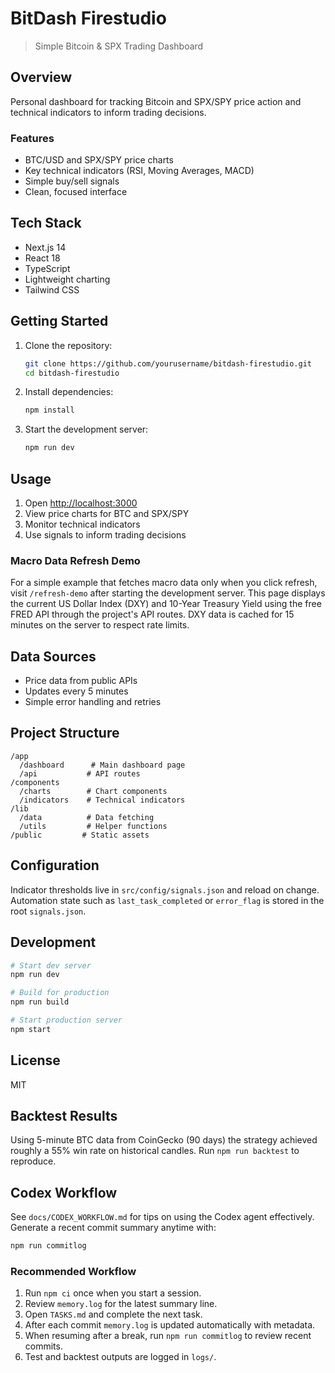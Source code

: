 # BitDash Firestudio

> Simple Bitcoin & SPX Trading Dashboard

## Overview

Personal dashboard for tracking Bitcoin and SPX/SPY price action and technical indicators to inform trading decisions.

### Features

- BTC/USD and SPX/SPY price charts
- Key technical indicators (RSI, Moving Averages, MACD)
- Simple buy/sell signals
- Clean, focused interface

## Tech Stack

- Next.js 14
- React 18
- TypeScript
- Lightweight charting
- Tailwind CSS

## Getting Started

1. Clone the repository:

   ```bash
   git clone https://github.com/yourusername/bitdash-firestudio.git
   cd bitdash-firestudio
   ```

2. Install dependencies:

   ```bash
   npm install
   ```

3. Start the development server:
   ```bash
   npm run dev
   ```

## Usage

1. Open [http://localhost:3000](http://localhost:3000)
2. View price charts for BTC and SPX/SPY
3. Monitor technical indicators
4. Use signals to inform trading decisions

### Macro Data Refresh Demo

For a simple example that fetches macro data only when you click refresh, visit
`/refresh-demo` after starting the development server. This page displays the
current US Dollar Index (DXY) and 10-Year Treasury Yield using the free FRED
API through the project's API routes. DXY data is cached for 15 minutes on the
server to respect rate limits.

## Data Sources

- Price data from public APIs
- Updates every 5 minutes
- Simple error handling and retries

## Project Structure

```
/app
  /dashboard      # Main dashboard page
  /api           # API routes
/components
  /charts        # Chart components
  /indicators    # Technical indicators
/lib
  /data          # Data fetching
  /utils         # Helper functions
/public         # Static assets
```

## Configuration

Indicator thresholds live in `src/config/signals.json` and reload on change.
Automation state such as `last_task_completed` or `error_flag` is stored in the
root `signals.json`.

## Development

```bash
# Start dev server
npm run dev

# Build for production
npm run build

# Start production server
npm start
```

## License

MIT

## Backtest Results

Using 5-minute BTC data from CoinGecko (90 days) the strategy achieved roughly a 55% win rate on historical candles. Run `npm run backtest` to reproduce.

## Codex Workflow

See `docs/CODEX_WORKFLOW.md` for tips on using the Codex agent effectively.
Generate a recent commit summary anytime with:

```bash
npm run commitlog
```

### Recommended Workflow

1. Run `npm ci` once when you start a session.
2. Review `memory.log` for the latest summary line.
3. Open `TASKS.md` and complete the next task.
4. After each commit `memory.log` is updated automatically with metadata.
5. When resuming after a break, run `npm run commitlog` to review recent commits.
6. Test and backtest outputs are logged in `logs/`.

